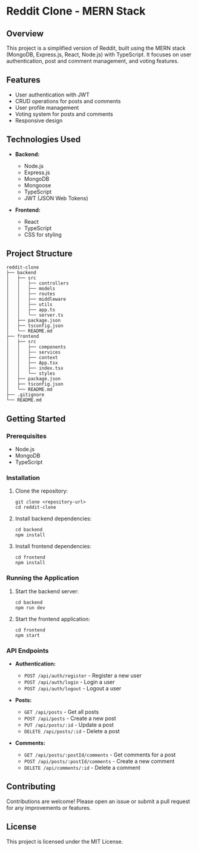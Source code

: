 # Reddit Clone - MERN Stack

## Overview
This project is a simplified version of Reddit, built using the MERN stack (MongoDB, Express.js, React, Node.js) with TypeScript. It focuses on user authentication, post and comment management, and voting features.

## Features
- User authentication with JWT
- CRUD operations for posts and comments
- User profile management
- Voting system for posts and comments
- Responsive design

## Technologies Used
- **Backend:**
  - Node.js
  - Express.js
  - MongoDB
  - Mongoose
  - TypeScript
  - JWT (JSON Web Tokens)

- **Frontend:**
  - React
  - TypeScript
  - CSS for styling

## Project Structure
```
reddit-clone
├── backend
│   ├── src
│   │   ├── controllers
│   │   ├── models
│   │   ├── routes
│   │   ├── middleware
│   │   ├── utils
│   │   ├── app.ts
│   │   └── server.ts
│   ├── package.json
│   ├── tsconfig.json
│   └── README.md
├── frontend
│   ├── src
│   │   ├── components
│   │   ├── services
│   │   ├── context
│   │   ├── App.tsx
│   │   ├── index.tsx
│   │   └── styles
│   ├── package.json
│   ├── tsconfig.json
│   └── README.md
├── .gitignore
└── README.md
```

## Getting Started

### Prerequisites
- Node.js
- MongoDB
- TypeScript

### Installation

1. Clone the repository:
   ```
   git clone <repository-url>
   cd reddit-clone
   ```

2. Install backend dependencies:
   ```
   cd backend
   npm install
   ```

3. Install frontend dependencies:
   ```
   cd frontend
   npm install
   ```

### Running the Application

1. Start the backend server:
   ```
   cd backend
   npm run dev
   ```

2. Start the frontend application:
   ```
   cd frontend
   npm start
   ```

### API Endpoints
- **Authentication:**
  - `POST /api/auth/register` - Register a new user
  - `POST /api/auth/login` - Login a user
  - `POST /api/auth/logout` - Logout a user

- **Posts:**
  - `GET /api/posts` - Get all posts
  - `POST /api/posts` - Create a new post
  - `PUT /api/posts/:id` - Update a post
  - `DELETE /api/posts/:id` - Delete a post

- **Comments:**
  - `GET /api/posts/:postId/comments` - Get comments for a post
  - `POST /api/posts/:postId/comments` - Create a new comment
  - `DELETE /api/comments/:id` - Delete a comment

## Contributing
Contributions are welcome! Please open an issue or submit a pull request for any improvements or features.

## License
This project is licensed under the MIT License.